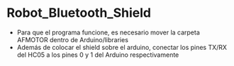 # Robot_Bluetooth_Shield

- Para que el programa funcione, es necesario mover la carpeta AFMOTOR dentro de Arduino/libraries
- Además de colocar el shield sobre el arduino, conectar los pines TX/RX del HC05 a los pines 0 y 1 del Arduino respectivamente

